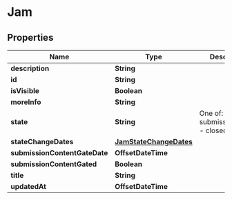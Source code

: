 

# Jam



## Properties

| Name | Type | Description | Notes |
|------------ | ------------- | ------------- | -------------|
|**description** | **String** |  |  |
|**id** | **String** |  |  |
|**isVisible** | **Boolean** |  |  |
|**moreInfo** | **String** |  |  |
|**state** | **String** | One of: - submissions_open - closed |  |
|**stateChangeDates** | [**JamStateChangeDates**](JamStateChangeDates.md) |  |  |
|**submissionContentGateDate** | **OffsetDateTime** |  |  |
|**submissionContentGated** | **Boolean** |  |  |
|**title** | **String** |  |  |
|**updatedAt** | **OffsetDateTime** |  |  |



